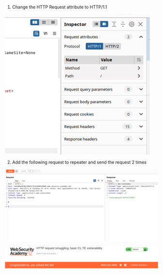 
1. Change the HTTP Request attribute to HTTP/1.1

![](/static/img/Pasted_image_20231127181544.png)

 2. Add the following request to repeater and send the request 2 times

![](/static/img/Pasted_image_20231127182204.png)


![](/static/img/Pasted_image_20231127182216.png)

